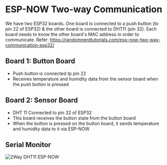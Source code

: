 # ESP-NOW Two-way Communication
We have two ESP32 boards. One board is connected to a push button (to pin 22 of ESP32) & the other board is connected to DHT11 (pin 32). Each board needs to know the other board's MAC address in order to communicate. Refer: https://randomnerdtutorials.com/esp-now-two-way-communication-esp32/

## Board 1: Button Board
* Push button is connected tp pin 22
* Receives temperature and humidity data from the sensor board when the push button is pressed

## Board 2: Sensor Board
* DHT 11 Connected to pin 32 of ESP32
* This board receives the button state from the button board
* When the button is pressed on the button board, it sends temperature and humidity data to it via ESP-NOW

## Serial Monitor
![2Way DHT11 ESP-NOW](https://user-images.githubusercontent.com/61982410/122963752-314a9200-d3a4-11eb-934a-1719c2177c1f.jpg)
